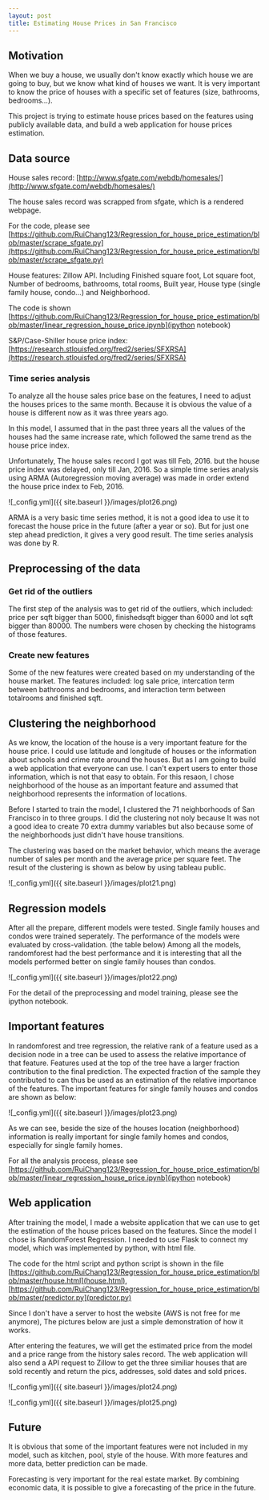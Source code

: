 ```yaml
---
layout: post
title: Estimating House Prices in San Francisco
---
```


## Motivation
When we buy a house, we usually don't know exactly which house we are going to buy, but we know what kind of houses we want.
It is very important to know the price of houses with a specific set of features (size, bathrooms, bedrooms...).

This project is trying to estimate house prices based on the features using publicly available data, and build a web application for house prices estimation.

## Data source
House sales record: [http://www.sfgate.com/webdb/homesales/](http://www.sfgate.com/webdb/homesales/)

The house sales record was scrapped from sfgate, which is a rendered webpage.

For the code, please see [https://github.com/RuiChang123/Regression_for_house_price_estimation/blob/master/scrape_sfgate.py](https://github.com/RuiChang123/Regression_for_house_price_estimation/blob/master/scrape_sfgate.py)

House features: Zillow API. Including Finished square foot, Lot square foot, Number of bedrooms, bathrooms, total rooms, Built year, House type (single family house, condo…) and Neighborhood.

The code is shown [https://github.com/RuiChang123/Regression_for_house_price_estimation/blob/master/linear_regression_house_price.ipynb](ipython notebook)

S&P/Case-Shiller house price index: [https://research.stlouisfed.org/fred2/series/SFXRSA](https://research.stlouisfed.org/fred2/series/SFXRSA)

### Time series analysis
To analyze all the house sales price base on the features, I need to adjust the houses prices to the same month. Because it is obvious
the value of a house is different now as it was three years ago.

In this model, I assumed that in the past three years all the values of the houses had the same increase rate, which followed the same 
trend as the house price index.

Unfortunately, The house sales record I got was till Feb, 2016. but the house price index was delayed, only till Jan, 2016.
So a simple time series analysis using ARMA (Autoregression moving average) was made in order extend the house price index to Feb, 2016.

![_config.yml]({{ site.baseurl }}/images/plot26.png)

ARMA is a very basic time series method, it is not a good idea to use it to forecast the house price in the future (after a year or so). But for just one step ahead prediction, it gives a very good result.
The time series analysis was done by R.

## Preprocessing of the data

### Get rid of the outliers
The first step of the analysis was to get rid of the outliers, which included: price per sqft bigger than 5000, finishedsqft bigger than 6000 and lot sqft bigger than 80000. The numbers were chosen by checking the histograms of those features.

### Create new features
Some of the new features were created based on my understanding of the house market. The features included: log sale price, intercation term between bathrooms and bedrooms, and interaction term between totalrooms and finished sqft.

## Clustering the neighborhood
As we know, the location of the house is a very important feature for the house price. I could use latitude and longitude of houses or the information about schools and crime rate around the houses. But as I am going to build a web application that everyone can use. I can't expert users to enter those information, which is not that easy to obtain. 
For this resaon, I chose neighborhood of the house as an important feature and assumed that neighborhood represents the information of locations.

Before I started to train the model, I clustered the 71 neighborhoods of San Francisco in to three groups.
I did the clustering not noly because It was not a good idea to create 70 extra dummy variables but also because some of the neighborhoods just didn't have house transitions.

The clustering was based on the market behavior, which means the average number of sales per month and the average price per square feet.
The result of the clustering is shown as below by using tableau public.

![_config.yml]({{ site.baseurl }}/images/plot21.png)

## Regression models
After all the prepare, different models were tested. Single family houses and condos were trained seperately.
The performance of the models were evaluated by cross-validation. (the table below)
Among all the models, randomforest had the best performance and it is interesting that all the models performed better on single family
houses than condos.

![_config.yml]({{ site.baseurl }}/images/plot22.png)

For the detail of the preprocessing and model training, please see the ipython notebook.

## Important features
In randomforest and tree regression, the relative rank of a feature used as a decision node in a tree can be used to assess the relative importance of that feature. Features used at the top of the tree have a larger fraction contribution to the final prediction. The expected fraction of the sample they contributed to can thus be used as an estimation of the relative importance of the features.
The important features for single family houses and condos are shown as below:

![_config.yml]({{ site.baseurl }}/images/plot23.png)

As we can see, beside the size of the houses location (neighborhood) information is really important for single family homes and condos, especially for single family homes.

For all the analysis process, please see [https://github.com/RuiChang123/Regression_for_house_price_estimation/blob/master/linear_regression_house_price.ipynb](ipython notebook)

## Web application
After training the model, I made a website application that we can use to get the estimation of the house prices based on the features.
Since the model I chose is RandomForest Regression. I needed to use Flask to connect my model, which was implemented by python, with html file.

The code for the html script and python script is shown in the file [https://github.com/RuiChang123/Regression_for_house_price_estimation/blob/master/house.html](house.html), [https://github.com/RuiChang123/Regression_for_house_price_estimation/blob/master/predictor.py](predictor.py)

Since I don't have a server to host the website (AWS is not free for me anymore), The pictures below are just a simple demonstration of how it works.

After entering the features, we will get the estimated price from the model and a price range from the history sales record.
The web application will also send a API request to Zillow to get the three similiar houses that are sold recently and return the pics, addresses, sold dates and sold prices.

![_config.yml]({{ site.baseurl }}/images/plot24.png)

![_config.yml]({{ site.baseurl }}/images/plot25.png)

## Future
It is obvious that some of the important features were not included in my model, such as kitchen, pool, style of the house.
With more features and more data, better prediction can be made.

Forecasting is very important for the real estate market. 
By combining economic data, it is possible to give a forecasting of the price in the future.



